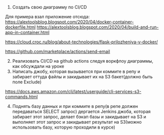 1. Создать свою диаграмму по CI/CD

Для примера взал приложение отсюда:
https://alextoolsblog.blogspot.com/2020/04/docker-container-dockerfile.html
https://alextoolsblog.blogspot.com/2020/04/build-and-run-app-in-container.html

https://cloud.croc.ru/blog/about-technologies/flask-prilozheniya-v-docker/

https://github.com/marketplace/actions/send-email


2. Реализовать CI/CD на github actions следуя воркфлоу диаграммы, как обсуждали на уроке
3. Написать джобу, которая вызывается при коммите в репу и забирает оттуда файлы и закидывает их на S3 бакет(должно быть поле Exclude)

https://docs.aws.amazon.com/cli/latest/userguide/cli-services-s3-commands.html


4. Поднять базу данных и при коммите в репу(в репе должен передаваться SELECT запрос) дергается Jenkins джоба, которая забирает этот запрос, делает бэкап базы и закидывает на S3 и выполняет этот запрос и закидывает результат на S3(можно использовать базу, которую проходили в курсе)

